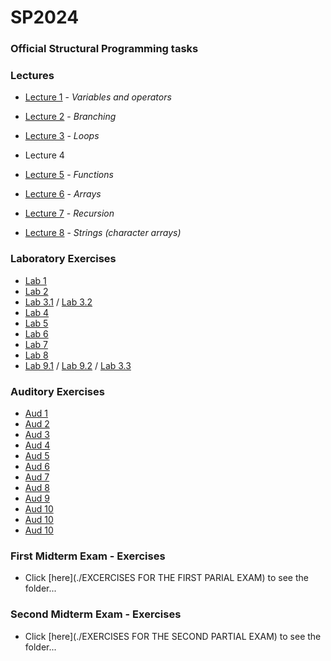 # SP2024
### Official Structural Programming tasks

### Lectures

- [Lecture 1](LECTURES/Lecture1/variablesAndOperators.cpp) - _Variables and operators_

- [Lecture 2](LECTURES/Lecture2/branching.cpp) - _Branching_

- [Lecture 3](LECTURES/Lecture3/cycles.cpp) - _Loops_

- Lecture 4

- [Lecture 5](LECTURES/Lecture5/functions.cpp) - _Functions_

- [Lecture 6](LECTURES/Lecture6/arrays.cpp) - _Arrays_

- [Lecture 7](LECTURES/Lecture7/recursion.cpp) - _Recursion_

- [Lecture 8](LECTURES/Lecture8/strings.cpp) - _Strings (character arrays)_

### Laboratory Exercises

- [Lab 1](LAB/lab1/Laboratory_Excercises_1.cpp)
- [Lab 2](LAB/lab2/Laboratory_Excercises_2.cpp)
- [Lab 3.1](LAB/lab3/Labotory_Excercises_3_Monday.cpp) / [Lab 3.2](LAB/lab3/Labotory_Excercises_3_Tuesday.cpp)
- [Lab 4](LAB/lab4/Laboratory_Excercises_4.cpp)
- [Lab 5](LAB/lab5/Laboratory_Excercises_5.cpp)
- [Lab 6](LAB/lab6/Laboratory_Excercises_6.cpp)
- [Lab 7](LAB/lab7/Laboratory_Excercises_7.cpp)
- [Lab 8](LAB/lab8/Laboratory_Excercises_8.cpp)
- [Lab 9.1](LAB/lab9/lab_9_task_1.cpp) / [Lab 9.2](LAB/lab9/lab_9_task_2.cpp) / [Lab 3.3](LAB/lab9/lab_9_task_3.cpp)

### Auditory Exercises

- [Aud 1](AUDITORY/aud1/Auditory_Excercises_1.cpp)
- [Aud 2](AUDITORY/aud2/Auditory_Excercises_2.cpp)
- [Aud 3](AUDITORY/aud3/Auditory_Excercises_3.cpp)
- [Aud 4](AUDITORY/aud4/Auditoy_Excercises_4.cpp)
- [Aud 5](AUDITORY/aud5/Auditory_Excercises_5.cpp)
- [Aud 6](AUDITORY/aud6/Auditory_Excercises_6.cpp)
- [Aud 7](AUDITORY/aud7/Auditory_Excercises_7.cpp)
- [Aud 8](AUDITORY/aud8/Auditory_Excercises_8.cpp)
- [Aud 9](AUDITORY/aud9/Auditory_Excercises_9.cpp)
- [Aud 10](AUDITORY/aud10/Auditory_Excercises_10.cpp)
- [Aud 10](AUDITORY/aud11/Auditory_Excercises_11.cpp)
- [Aud 10](AUDITORY/aud12/Auditory_Excercises_12.cpp)

### First Midterm Exam - Exercises

- Click [here](./EXCERCISES FOR THE FIRST PARIAL EXAM) to see the folder...

### Second Midterm Exam - Exercises

- Click [here](./EXERCISES FOR THE SECOND PARTIAL EXAM) to see the folder...